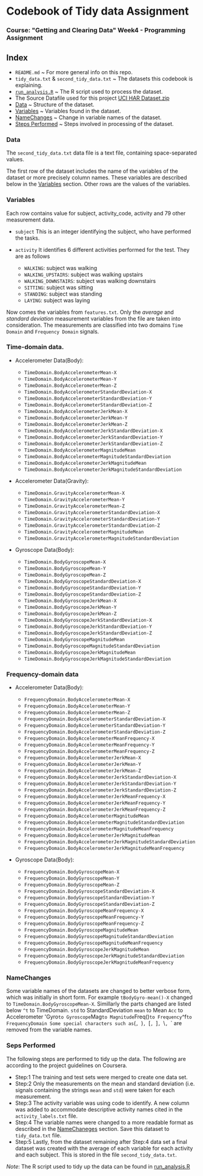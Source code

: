# Codebook of Tidy data Assignment 
### Course: "Getting and Clearing Data" Week4 - Programming Assignment



## Index
- `README.md` ~ For more general info on this repo.
- `tidy_data.txt` & `second_tidy_data.txt` ~ The datasets this codebook is explaining.
- [`run_analysis.R`](https://github.com/master/run_analysis.R) ~ The R script used to process the dataset.
- The Source Datafile used for this project [UCI HAR Dataset.zip](https://d396qusza40orc.cloudfront.net/getdata%2Fprojectfiles%2FUCI%20HAR%20Dataset.zip)
- [Data](#data) ~ Structure of the dataset.
- [Variables](#variables) ~ Variables found in the dataset.
- [NameChanges](#name-changes) ~ Change in variable names of the dataset.
- [Steps Performed](#steps) ~ Steps involved in processing of the dataset.



### Data <a name='data'></a>
The `second_tidy_data.txt` data file is a text file, containing space-separated values.

The first row of the dataset includes the name of the variables of the dataset or more precisely column names. These variables are described below in the [Variables](#variables) section. Other rows are the values of the variables.



### Variables <a name='variables'></a>
Each row contains value for subject, activity_code, activity and 79 other measurement data.

- `subject`
    This is an integer identifying the subject, who have performed the tasks.

- `activity`
 It identifies 6 different activities performed for the test. They are as follows
    - `WALKING`: subject was walking
    - `WALKING_UPSTAIRS`: subject was walking upstairs
    - `WALKING_DOWNSTAIRS`: subject was walking downstairs
    - `SITTING`: subject was sitting
    - `STANDING`: subject was standing
    - `LAYING`: subject was laying


Now comes the variables from `features.txt`. Only the *average*  and *standard deviation* measurement variables from the file are taken into consideration. The measurements are classified into two domains `Time Domain` and `Frequency Domain` signals.

### Time-domain data.

- Accelerometer Data(Body):
    - `TimeDomain.BodyAccelerometerMean-X`
    - `TimeDomain.BodyAccelerometerMean-Y`
    - `TimeDomain.BodyAccelerometerMean-Z`
    - `TimeDomain.BodyAccelerometerStandardDeviation-X`
    - `TimeDomain.BodyAccelerometerStandardDeviation-Y`
    - `TimeDomain.BodyAccelerometerStandardDeviation-Z`
    - `TimeDomain.BodyAccelerometerJerkMean-X`
    - `TimeDomain.BodyAccelerometerJerkMean-Y`
    - `TimeDomain.BodyAccelerometerJerkMean-Z`
    - `TimeDomain.BodyAccelerometerJerkStandardDeviation-X`
    - `TimeDomain.BodyAccelerometerJerkStandardDeviation-Y`
    - `TimeDomain.BodyAccelerometerJerkStandardDeviation-Z`
    - `TimeDomain.BodyAccelerometerMagnitudeMean`
    - `TimeDomain.BodyAccelerometerMagnitudeStandardDeviation`
    - `TimeDomain.BodyAccelerometerJerkMagnitudeMean`
    - `TimeDomain.BodyAccelerometerJerkMagnitudeStandardDeviation`

 - Accelerometer Data(Gravity):
    - `TimeDomain.GravityAccelerometerMean-X`
    - `TimeDomain.GravityAccelerometerMean-Y`
    - `TimeDomain.GravityAccelerometerMean-Z`
    - `TimeDomain.GravityAccelerometerStandardDeviation-X`
    - `TimeDomain.GravityAccelerometerStandardDeviation-Y`
    - `TimeDomain.GravityAccelerometerStandardDeviation-Z`
    - `TimeDomain.GravityAccelerometerMagnitudeMean`
    - `TimeDomain.GravityAccelerometerMagnitudeStandardDeviation`

- Gyroscope Data(Body):
    - `TimeDomain.BodyGyroscopeMean-X`
    - `TimeDomain.BodyGyroscopeMean-Y`
    - `TimeDomain.BodyGyroscopeMean-Z`
    - `TimeDomain.BodyGyroscopeStandardDeviation-X`
    - `TimeDomain.BodyGyroscopeStandardDeviation-Y`
    - `TimeDomain.BodyGyroscopeStandardDeviation-Z`
    - `TimeDomain.BodyGyroscopeJerkMean-X`
    - `TimeDomain.BodyGyroscopeJerkMean-Y`
    - `TimeDomain.BodyGyroscopeJerkMean-Z`
    - `TimeDomain.BodyGyroscopeJerkStandardDeviation-X`
    - `TimeDomain.BodyGyroscopeJerkStandardDeviation-Y`
    - `TimeDomain.BodyGyroscopeJerkStandardDeviation-Z`
    - `TimeDomain.BodyGyroscopeMagnitudeMean`
    - `TimeDomain.BodyGyroscopeMagnitudeStandardDeviation`
    - `TimeDomain.BodyGyroscopeJerkMagnitudeMean`
    - `TimeDomain.BodyGyroscopeJerkMagnitudeStandardDeviation`
    
    
### Frequency-domain data

- Accelerometer Data(Body):
    - `FrequencyDomain.BodyAccelerometerMean-X`
    - `FrequencyDomain.BodyAccelerometerMean-Y`
    - `FrequencyDomain.BodyAccelerometerMean-Z`
    - `FrequencyDomain.BodyAccelerometerStandardDeviation-X`
    - `FrequencyDomain.BodyAccelerometerStandardDeviation-Y`
    - `FrequencyDomain.BodyAccelerometerStandardDeviation-Z`
    - `FrequencyDomain.BodyAccelerometerMeanFrequency-X`
    - `FrequencyDomain.BodyAccelerometerMeanFrequency-Y`
    - `FrequencyDomain.BodyAccelerometerMeanFrequency-Z`
    - `FrequencyDomain.BodyAccelerometerJerkMean-X`
    - `FrequencyDomain.BodyAccelerometerJerkMean-Y`
    - `FrequencyDomain.BodyAccelerometerJerkMean-Z`
    - `FrequencyDomain.BodyAccelerometerJerkStandardDeviation-X`
    - `FrequencyDomain.BodyAccelerometerJerkStandardDeviation-Y`
    - `FrequencyDomain.BodyAccelerometerJerkStandardDeviation-Z`
    - `FrequencyDomain.BodyAccelerometerJerkMeanFrequency-X`
    - `FrequencyDomain.BodyAccelerometerJerkMeanFrequency-Y`
    - `FrequencyDomain.BodyAccelerometerJerkMeanFrequency-Z`
    - `FrequencyDomain.BodyAccelerometerMagnitudeMean`
    - `FrequencyDomain.BodyAccelerometerMagnitudeStandardDeviation`
    - `FrequencyDomain.BodyAccelerometerMagnitudeMeanFrequency`
    - `FrequencyDomain.BodyAccelerometerJerkMagnitudeMean`
    - `FrequencyDomain.BodyAccelerometerJerkMagnitudeStandardDeviation`
    - `FrequencyDomain.BodyAccelerometerJerkMagnitudeMeanFrequency`

- Gyroscope Data(Body):
    - `FrequencyDomain.BodyGyroscopeMean-X`
    - `FrequencyDomain.BodyGyroscopeMean-Y`
    - `FrequencyDomain.BodyGyroscopeMean-Z`
    - `FrequencyDomain.BodyGyroscopeStandardDeviation-X`
    - `FrequencyDomain.BodyGyroscopeStandardDeviation-Y`
    - `FrequencyDomain.BodyGyroscopeStandardDeviation-Z`
    - `FrequencyDomain.BodyGyroscopeMeanFrequency-X`
    - `FrequencyDomain.BodyGyroscopeMeanFrequency-Y`
    - `FrequencyDomain.BodyGyroscopeMeanFrequency-Z`
    - `FrequencyDomain.BodyGyroscopeMagnitudeMean`
    - `FrequencyDomain.BodyGyroscopeMagnitudeStandardDeviation`
    - `FrequencyDomain.BodyGyroscopeMagnitudeMeanFrequency`
    - `FrequencyDomain.BodyGyroscopeJerkMagnitudeMean`
    - `FrequencyDomain.BodyGyroscopeJerkMagnitudeStandardDeviation`
    - `FrequencyDomain.BodyGyroscopeJerkMagnitudeMeanFrequency`    



### NameChanges <a name='name-changes'></a>
Some variable names of the datasets are changed to better verbose form, which was initially in short form. For example `tBodyGyro-mean()-X` changed to `TimeDomain.BodyGyroscopeMean-X`. Simillarly the parts changed are listed below
`^t` to TimeDomain.
`std` to StandardDeviation
`mean` to Mean
`Acc` to Accelerometer
'Gyro` to Gyroscope
`Mag` to Magnitude
`Freq()` to Frequency
`^f` to FrequencyDomain
Some special characters such as `(`, `)`, `[`, `]`, `\\`, `\` are removed from the variable names.



### Seps Performed <a name='steps'></a>

The following steps are performed to tidy up the data. The following are according to the project guidelines on Coursera.
- Step:1 The training and test sets were merged to create one data set.
- Step:2 Only the measurements on the mean and standard deviation (i.e. signals containing the strings `mean` and `std`) were taken for each measurement.
- Step:3 The activity variable was using code to identify. A new column was added to accommodate descriptive activity names cited in the `activity_labels.txt` file.
- Step:4 The variable names were changed to a more readable format as described in the [NameChaneges](#name-changes) section. Save this dataset to `tidy_data.txt` file.
- Step:5 Lastly, from the dataset remaining after Step:4 data set a final dataset was created with the average of each variable for each activity and each subject. This is stored in the file `second_tidy_data.txt`.

*Note*: The R script used to tidy up the data can be found in [run_analysis.R](https://github.com/master/run_analysis.R)
